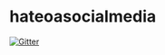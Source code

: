# hateoasocialmedia

[![Gitter](https://badges.gitter.im/Join%20Chat.svg)](https://gitter.im/matt-keibler/hateoasocialmedia?utm_source=badge&utm_medium=badge&utm_campaign=pr-badge&utm_content=badge)